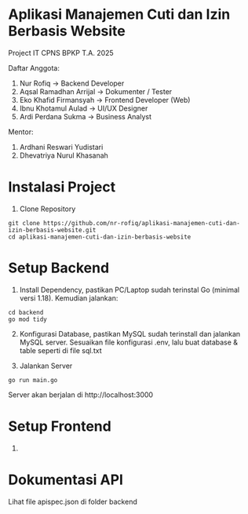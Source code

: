 # Aplikasi Manajemen Cuti dan Izin Berbasis Website

Project IT CPNS BPKP T.A. 2025

Daftar Anggota:
1. Nur Rofiq                ->  Backend Developer
2. Aqsal Ramadhan Arrijal   ->  Dokumenter / Tester
3. Eko Khafid Firmansyah    ->  Frontend Developer (Web)
4. Ibnu Khotamul Aulad      ->  UI/UX Designer
5. Ardi Perdana Sukma       ->  Business Analyst

Mentor:
1. Ardhani Reswari Yudistari
2. Dhevatriya Nurul Khasanah

# Instalasi Project
1. Clone Repository
```
git clone https://github.com/nr-rofiq/aplikasi-manajemen-cuti-dan-izin-berbasis-website.git
cd aplikasi-manajemen-cuti-dan-izin-berbasis-website
```

# Setup Backend
1. Install Dependency, pastikan PC/Laptop sudah terinstal Go (minimal versi 1.18). Kemudian jalankan:
```
cd backend
go mod tidy
```

2. Konfigurasi Database, pastikan MySQL sudah terinstall dan jalankan MySQL server. Sesuaikan file konfigurasi .env, lalu buat database & table seperti di file sql.txt

3. Jalankan Server
```
go run main.go
```
Server akan berjalan di http://localhost:3000

# Setup Frontend
1. 


# Dokumentasi API
Lihat file apispec.json di folder backend



